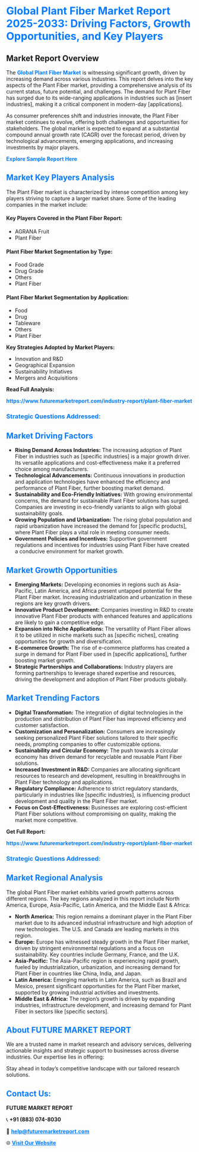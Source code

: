 <h1 style="color: #007BFF;">Global Plant Fiber Market Report 2025-2033: Driving Factors, Growth Opportunities, and Key Players</h1>

<section id="overview">
<h2>Market Report Overview</h2>
<p>The <a href="https://www.futuremarketreport.com/industry-report/plant-fiber-market" style="color: #007BFF; text-decoration: none;"><strong>Global Plant Fiber Market</strong></a> is witnessing significant growth, driven by increasing demand across various industries. This report delves into the key aspects of the Plant Fiber market, providing a comprehensive analysis of its current status, future potential, and challenges. The demand for Plant Fiber has surged due to its wide-ranging applications in industries such as [insert industries], making it a critical component in modern-day [applications].</p>
<p>As consumer preferences shift and industries innovate, the Plant Fiber market continues to evolve, offering both challenges and opportunities for stakeholders. The global market is expected to expand at a substantial compound annual growth rate (CAGR) over the forecast period, driven by technological advancements, emerging applications, and increasing investments by major players.</p>
</section>

<section id="overview">
<p><a href="https://www.futuremarketreport.com/request-sample/reportId=100947" style="color: #007BFF; text-decoration: none;"><strong>Explore Sample Report Here</strong></a></p>
</section>

<section id="key-players">
<h2 style="color: #007BFF;">Market Key Players Analysis</h2>
<p>The Plant Fiber market is characterized by intense competition among key players striving to capture a larger market share. Some of the leading companies in the market include:</p>
<h4>Key Players Covered in the Plant Fiber Report:</h4>
<ul><li>AGRANA Fruit</li><li>Plant Fiber</li></ul>
<h4>Plant Fiber Market Segmentation by Type:</h4>
<ul><li>Food Grade</li><li>Drug Grade</li><li>Others</li><li>Plant Fiber</li></ul>

<h4>Plant Fiber Market Segmentation by Application:</h4>
<ul><li>Food</li><li>Drug</li><li>Tableware</li><li>Others</li><li>Plant Fiber</li></ul>
<p><strong>Key Strategies Adopted by Market Players:</strong></p>
<ul>
<li>Innovation and R&D</li>
<li>Geographical Expansion</li>
<li>Sustainability Initiatives</li>
<li>Mergers and Acquisitions</li>
</ul>
</section>

<section>
<p><strong>Read Full Analysis: </strong></p><a href="https://www.futuremarketreport.com/industry-report/plant-fiber-market" style="color: #007BFF; text-decoration: none;"><strong>https://www.futuremarketreport.com/industry-report/plant-fiber-market</strong></a>
<h3 style="color: #007BFF;">Strategic Questions Addressed:</h3>
</section>

<section id="driving-factors">
<h2 style="color: #007BFF;">Market Driving Factors</h2>
<ul>
<li><strong>Rising Demand Across Industries:</strong> The increasing adoption of Plant Fiber in industries such as [specific industries] is a major growth driver. Its versatile applications and cost-effectiveness make it a preferred choice among manufacturers.</li>
<li><strong>Technological Advancements:</strong> Continuous innovations in production and application technologies have enhanced the efficiency and performance of Plant Fiber, further boosting market demand.</li>
<li><strong>Sustainability and Eco-Friendly Initiatives:</strong> With growing environmental concerns, the demand for sustainable Plant Fiber solutions has surged. Companies are investing in eco-friendly variants to align with global sustainability goals.</li>
<li><strong>Growing Population and Urbanization:</strong> The rising global population and rapid urbanization have increased the demand for [specific products], where Plant Fiber plays a vital role in meeting consumer needs.</li>
<li><strong>Government Policies and Incentives:</strong> Supportive government regulations and incentives for industries using Plant Fiber have created a conducive environment for market growth.</li>
</ul>
</section>

<section id="growth-opportunities">
<h2 style="color: #007BFF;">Market Growth Opportunities</h2>
<ul>
<li><strong>Emerging Markets:</strong> Developing economies in regions such as Asia-Pacific, Latin America, and Africa present untapped potential for the Plant Fiber market. Increasing industrialization and urbanization in these regions are key growth drivers.</li>
<li><strong>Innovative Product Development:</strong> Companies investing in R&D to create innovative Plant Fiber products with enhanced features and applications are likely to gain a competitive edge.</li>
<li><strong>Expansion into Niche Applications:</strong> The versatility of Plant Fiber allows it to be utilized in niche markets such as [specific niches], creating opportunities for growth and diversification.</li>
<li><strong>E-commerce Growth:</strong> The rise of e-commerce platforms has created a surge in demand for Plant Fiber used in [specific applications], further boosting market growth.</li>
<li><strong>Strategic Partnerships and Collaborations:</strong> Industry players are forming partnerships to leverage shared expertise and resources, driving the development and adoption of Plant Fiber products globally.</li>
</ul>
</section>

<section id="trending-factors">
<h2 style="color: #007BFF;">Market Trending Factors</h2>
<ul>
<li><strong>Digital Transformation:</strong> The integration of digital technologies in the production and distribution of Plant Fiber has improved efficiency and customer satisfaction.</li>
<li><strong>Customization and Personalization:</strong> Consumers are increasingly seeking personalized Plant Fiber solutions tailored to their specific needs, prompting companies to offer customizable options.</li>
<li><strong>Sustainability and Circular Economy:</strong> The push towards a circular economy has driven demand for recyclable and reusable Plant Fiber solutions.</li>
<li><strong>Increased Investment in R&D:</strong> Companies are allocating significant resources to research and development, resulting in breakthroughs in Plant Fiber technology and applications.</li>
<li><strong>Regulatory Compliance:</strong> Adherence to strict regulatory standards, particularly in industries like [specific industries], is influencing product development and quality in the Plant Fiber market.</li>
<li><strong>Focus on Cost-Effectiveness:</strong> Businesses are exploring cost-efficient Plant Fiber solutions without compromising on quality, making the market more competitive.</li>
</ul>
</section>

<section>
<p><strong>Get Full Report: </strong></p><a href="https://www.futuremarketreport.com/industry-report/plant-fiber-market" style="color: #007BFF; text-decoration: none;"><strong>https://www.futuremarketreport.com/industry-report/plant-fiber-market</strong></a>
<h3 style="color: #007BFF;">Strategic Questions Addressed:</h3>
</section>


<section id="regional-analysis">
<h2 style="color: #007BFF;">Market Regional Analysis</h2>
<p>The global Plant Fiber market exhibits varied growth patterns across different regions. The key regions analyzed in this report include North America, Europe, Asia-Pacific, Latin America, and the Middle East & Africa:</p>
<ul>
<li><strong>North America:</strong> This region remains a dominant player in the Plant Fiber market due to its advanced industrial infrastructure and high adoption of new technologies. The U.S. and Canada are leading markets in this region.</li>
<li><strong>Europe:</strong> Europe has witnessed steady growth in the Plant Fiber market, driven by stringent environmental regulations and a focus on sustainability. Key countries include Germany, France, and the U.K.</li>
<li><strong>Asia-Pacific:</strong> The Asia-Pacific region is experiencing rapid growth, fueled by industrialization, urbanization, and increasing demand for Plant Fiber in countries like China, India, and Japan.</li>
<li><strong>Latin America:</strong> Emerging markets in Latin America, such as Brazil and Mexico, present significant opportunities for the Plant Fiber market, supported by growing industrial activities and investments.</li>
<li><strong>Middle East & Africa:</strong> The region’s growth is driven by expanding industries, infrastructure development, and increasing demand for Plant Fiber in sectors like [specific sectors].</li>
</ul>
</section>

<footer>
<h2 style="color: #007BFF;">About FUTURE MARKET REPORT</h2>
<p>We are a trusted name in market research and advisory services, delivering actionable insights and strategic support to businesses across diverse industries. Our expertise lies in offering:</p>

<p>Stay ahead in today’s competitive landscape with our tailored research solutions.</p>

<h2 style="color: #007BFF;">Contact Us:</h2>
<p><strong>FUTURE MARKET REPORT</strong></p>
<p>📞 <strong>+91 (883) 074-8030</strong></p>
<p>📧 <strong><a href="mailto:help@futuremarketreport.com" style="color: #007BFF;">help@futuremarketreport.com</a></strong></p>
<p>🌐 <strong><a href="https://www.futuremarketreport.com/" style="color: #007BFF;">Visit Our Website</a></strong></p>
</footer>
